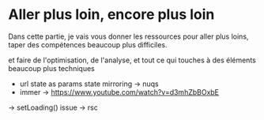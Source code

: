 # Aller plus loin, encore plus loin

Dans cette partie, je vais vous donner les ressources pour aller plus loins, taper des compétences beaucoup plus difficiles.

et faire de l'optimisation, de l'analyse, et tout ce qui touches à des éléments beaucoup plus techniques

- url state as params state mirroring -> nuqs
- immer
-> <https://www.youtube.com/watch?v=d3mhZbBOxbE>

-> setLoading() issue -> rsc

